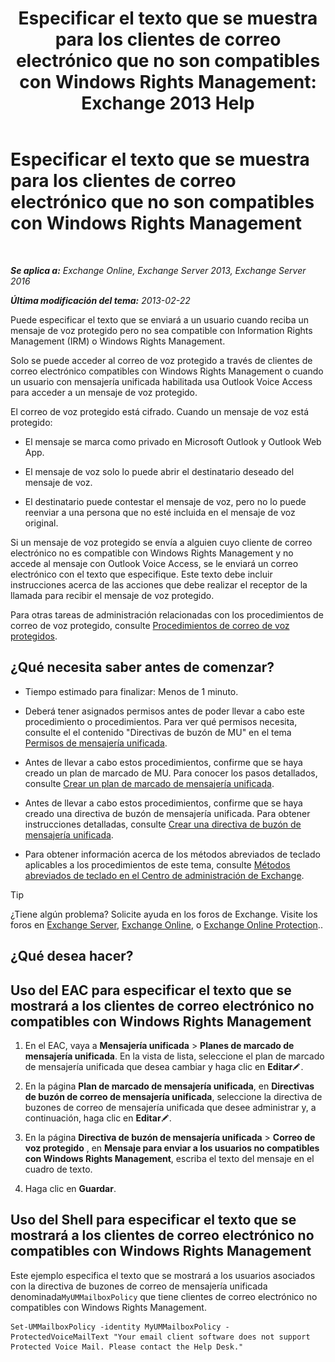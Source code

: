 ﻿---
title: 'Especificar el texto que se muestra para los clientes de correo electrónico que no son compatibles con Windows Rights Management: Exchange 2013 Help'
TOCTitle: Especificar el texto que se muestra para los clientes de correo electrónico que no son compatibles con Windows Rights Management
ms:assetid: a9b2238a-b534-469c-a0c3-2768bc3d005b
ms:mtpsurl: https://technet.microsoft.com/es-es/library/Ee423552(v=EXCHG.150)
ms:contentKeyID: 52061861
ms.date: 05/22/2018
mtps_version: v=EXCHG.150
ms.translationtype: MT
---

# Especificar el texto que se muestra para los clientes de correo electrónico que no son compatibles con Windows Rights Management

 

_**Se aplica a:** Exchange Online, Exchange Server 2013, Exchange Server 2016_

_**Última modificación del tema:** 2013-02-22_

Puede especificar el texto que se enviará a un usuario cuando reciba un mensaje de voz protegido pero no sea compatible con Information Rights Management (IRM) o Windows Rights Management.

Solo se puede acceder al correo de voz protegido a través de clientes de correo electrónico compatibles con Windows Rights Management o cuando un usuario con mensajería unificada habilitada usa Outlook Voice Access para acceder a un mensaje de voz protegido.

El correo de voz protegido está cifrado. Cuando un mensaje de voz está protegido:

  - El mensaje se marca como privado en Microsoft Outlook y Outlook Web App.

  - El mensaje de voz solo lo puede abrir el destinatario deseado del mensaje de voz.

  - El destinatario puede contestar el mensaje de voz, pero no lo puede reenviar a una persona que no esté incluida en el mensaje de voz original.

Si un mensaje de voz protegido se envía a alguien cuyo cliente de correo electrónico no es compatible con Windows Rights Management y no accede al mensaje con Outlook Voice Access, se le enviará un correo electrónico con el texto que especifique. Este texto debe incluir instrucciones acerca de las acciones que debe realizar el receptor de la llamada para recibir el mensaje de voz protegido.

Para otras tareas de administración relacionadas con los procedimientos de correo de voz protegido, consulte [Procedimientos de correo de voz protegidos](protected-voice-mail-procedures-exchange-2013-help.md).

## ¿Qué necesita saber antes de comenzar?

  - Tiempo estimado para finalizar: Menos de 1 minuto.

  - Deberá tener asignados permisos antes de poder llevar a cabo este procedimiento o procedimientos. Para ver qué permisos necesita, consulte el el contenido "Directivas de buzón de MU" en el tema [Permisos de mensajería unificada](unified-messaging-permissions-exchange-2013-help.md).

  - Antes de llevar a cabo estos procedimientos, confirme que se haya creado un plan de marcado de MU. Para conocer los pasos detallados, consulte [Crear un plan de marcado de mensajería unificada](create-a-um-dial-plan-exchange-2013-help.md).

  - Antes de llevar a cabo estos procedimientos, confirme que se haya creado una directiva de buzón de mensajería unificada. Para obtener instrucciones detalladas, consulte [Crear una directiva de buzón de mensajería unificada](create-a-um-mailbox-policy-exchange-2013-help.md).

  - Para obtener información acerca de los métodos abreviados de teclado aplicables a los procedimientos de este tema, consulte [Métodos abreviados de teclado en el Centro de administración de Exchange](keyboard-shortcuts-in-the-exchange-admin-center-exchange-online-protection-help.md).


> [!TIP]
> ¿Tiene algún problema? Solicite ayuda en los foros de Exchange. Visite los foros en <A href="https://go.microsoft.com/fwlink/p/?linkid=60612">Exchange Server</A>, <A href="https://go.microsoft.com/fwlink/p/?linkid=267542">Exchange Online</A>, o <A href="https://go.microsoft.com/fwlink/p/?linkid=285351">Exchange Online Protection</A>..



## ¿Qué desea hacer?

## Uso del EAC para especificar el texto que se mostrará a los clientes de correo electrónico no compatibles con Windows Rights Management

1.  En el EAC, vaya a **Mensajería unificada** \> **Planes de marcado de mensajería unificada**. En la vista de lista, seleccione el plan de marcado de mensajería unificada que desea cambiar y haga clic en **Editar**![Icono Editar](images/Bb124582.6f53ccb2-1f13-4c02-bea0-30690e6ea71d(EXCHG.150).gif "Icono Editar").

2.  En la página **Plan de marcado de mensajería unificada**, en **Directivas de buzón de correo de mensajería unificada**, seleccione la directiva de buzones de correo de mensajería unificada que desee administrar y, a continuación, haga clic en **Editar**![Icono Editar](images/Bb124582.6f53ccb2-1f13-4c02-bea0-30690e6ea71d(EXCHG.150).gif "Icono Editar").

3.  En la página **Directiva de buzón de mensajería unificada** \> **Correo de voz protegido** , en **Mensaje para enviar a los usuarios no compatibles con Windows Rights Management**, escriba el texto del mensaje en el cuadro de texto.

4.  Haga clic en **Guardar**.

## Uso del Shell para especificar el texto que se mostrará a los clientes de correo electrónico no compatibles con Windows Rights Management

Este ejemplo especifica el texto que se mostrará a los usuarios asociados con la directiva de buzones de correo de mensajería unificada denominada`MyUMMailboxPolicy` que tiene clientes de correo electrónico no compatibles con Windows Rights Management.

    Set-UMMailboxPolicy -identity MyUMMailboxPolicy -ProtectedVoiceMailText "Your email client software does not support Protected Voice Mail. Please contact the Help Desk."

